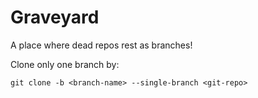 Graveyard
=========

A place where dead repos rest as branches!

Clone only one branch by:
````
git clone -b <branch-name> --single-branch <git-repo>
````
